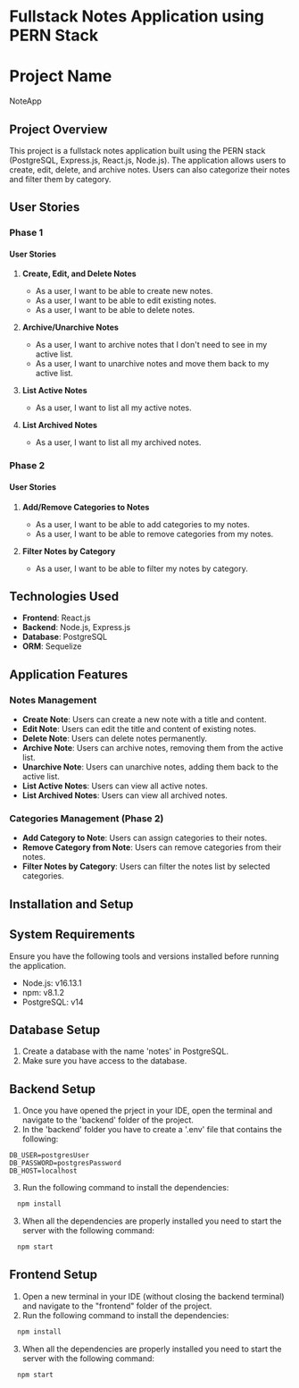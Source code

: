 # Fullstack Notes Application using PERN Stack

# Project Name

NoteApp

## Project Overview

This project is a fullstack notes application built using the PERN stack (PostgreSQL, Express.js, React.js, Node.js). The application allows users to create, edit, delete, and archive notes. Users can also categorize their notes and filter them by category.

## User Stories

### Phase 1

#### User Stories

1. **Create, Edit, and Delete Notes**

   - As a user, I want to be able to create new notes.
   - As a user, I want to be able to edit existing notes.
   - As a user, I want to be able to delete notes.

2. **Archive/Unarchive Notes**

   - As a user, I want to archive notes that I don't need to see in my active list.
   - As a user, I want to unarchive notes and move them back to my active list.

3. **List Active Notes**

   - As a user, I want to list all my active notes.

4. **List Archived Notes**
   - As a user, I want to list all my archived notes.

### Phase 2

#### User Stories

1. **Add/Remove Categories to Notes**

   - As a user, I want to be able to add categories to my notes.
   - As a user, I want to be able to remove categories from my notes.

2. **Filter Notes by Category**
   - As a user, I want to be able to filter my notes by category.

## Technologies Used

- **Frontend**: React.js
- **Backend**: Node.js, Express.js
- **Database**: PostgreSQL
- **ORM**: Sequelize

## Application Features

### Notes Management

- **Create Note**: Users can create a new note with a title and content.
- **Edit Note**: Users can edit the title and content of existing notes.
- **Delete Note**: Users can delete notes permanently.
- **Archive Note**: Users can archive notes, removing them from the active list.
- **Unarchive Note**: Users can unarchive notes, adding them back to the active list.
- **List Active Notes**: Users can view all active notes.
- **List Archived Notes**: Users can view all archived notes.

### Categories Management (Phase 2)

- **Add Category to Note**: Users can assign categories to their notes.
- **Remove Category from Note**: Users can remove categories from their notes.
- **Filter Notes by Category**: Users can filter the notes list by selected categories.

## Installation and Setup

## System Requirements

Ensure you have the following tools and versions installed before running the application.

- Node.js: v16.13.1
- npm: v8.1.2
- PostgreSQL: v14

## Database Setup

1. Create a database with the name 'notes' in PostgreSQL.
2. Make sure you have access to the database.

## Backend Setup

1. Once you have opened the prject in your IDE, open the terminal and navigate to the 'backend' folder of the project.
2. In the 'backend' folder you have to create a '.env' file that contains the following:

```
DB_USER=postgresUser
DB_PASSWORD=postgresPassword
DB_HOST=localhost
```

3. Run the following command to install the dependencies:

```bash
  npm install
```

3. When all the dependencies are properly installed you need to start the server with the following command:

```bash
  npm start
```

## Frontend Setup

1. Open a new terminal in your IDE (without closing the backend terminal) and navigate to the "frontend" folder of the project.
2. Run the following command to install the dependencies:

```bash
  npm install
```

3. When all the dependencies are properly installed you need to start the server with the following command:

```bash
  npm start
```
